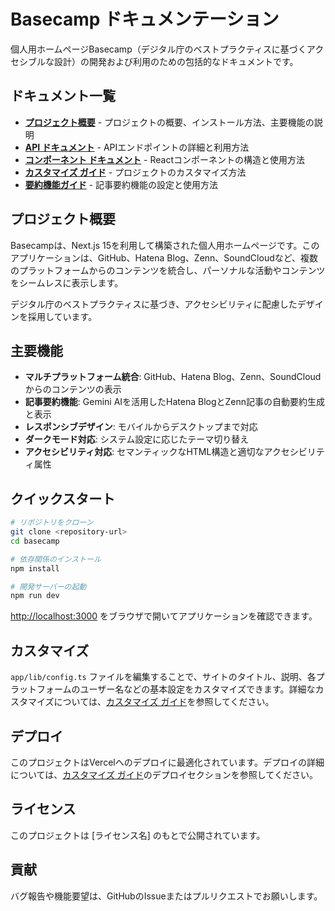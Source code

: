 # Basecamp ドキュメンテーション

個人用ホームページBasecamp（デジタル庁のベストプラクティスに基づくアクセシブルな設計）の開発および利用のための包括的なドキュメントです。

## ドキュメント一覧

- [**プロジェクト概要**](README.md) - プロジェクトの概要、インストール方法、主要機能の説明
- [**API ドキュメント**](API.md) - APIエンドポイントの詳細と利用方法
- [**コンポーネント ドキュメント**](COMPONENTS.md) - Reactコンポーネントの構造と使用方法
- [**カスタマイズ ガイド**](CUSTOMIZATION.md) - プロジェクトのカスタマイズ方法
- [**要約機能ガイド**](SUMMARIES.md) - 記事要約機能の設定と使用方法

## プロジェクト概要

Basecampは、Next.js 15を利用して構築された個人用ホームページです。このアプリケーションは、GitHub、Hatena Blog、Zenn、SoundCloudなど、複数のプラットフォームからのコンテンツを統合し、パーソナルな活動やコンテンツをシームレスに表示します。

デジタル庁のベストプラクティスに基づき、アクセシビリティに配慮したデザインを採用しています。

## 主要機能

- **マルチプラットフォーム統合**: GitHub、Hatena Blog、Zenn、SoundCloudからのコンテンツの表示
- **記事要約機能**: Gemini AIを活用したHatena BlogとZenn記事の自動要約生成と表示
- **レスポンシブデザイン**: モバイルからデスクトップまで対応
- **ダークモード対応**: システム設定に応じたテーマ切り替え
- **アクセシビリティ対応**: セマンティックなHTML構造と適切なアクセシビリティ属性

## クイックスタート

```bash
# リポジトリをクローン
git clone <repository-url>
cd basecamp

# 依存関係のインストール
npm install

# 開発サーバーの起動
npm run dev
```

[http://localhost:3000](http://localhost:3000) をブラウザで開いてアプリケーションを確認できます。

## カスタマイズ

`app/lib/config.ts` ファイルを編集することで、サイトのタイトル、説明、各プラットフォームのユーザー名などの基本設定をカスタマイズできます。詳細なカスタマイズについては、[カスタマイズ ガイド](CUSTOMIZATION.md)を参照してください。

## デプロイ

このプロジェクトはVercelへのデプロイに最適化されています。デプロイの詳細については、[カスタマイズ ガイド](CUSTOMIZATION.md#デプロイの設定)のデプロイセクションを参照してください。

## ライセンス

このプロジェクトは [ライセンス名] のもとで公開されています。

## 貢献

バグ報告や機能要望は、GitHubのIssueまたはプルリクエストでお願いします。
